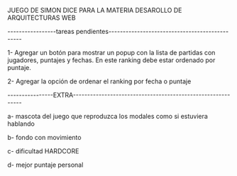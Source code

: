 JUEGO DE SIMON DICE PARA LA MATERIA DESAROLLO DE ARQUITECTURAS WEB

-----------------tareas pendientes-----------------------------------------------


1- Agregar un botón para mostrar un popup con la lista de partidas con jugadores,
puntajes y fechas. En este ranking debe estar ordenado por puntaje.

2- Agregar la opción de ordenar el ranking por fecha o puntaje

----------------EXTRA------------------------------------------------------------ 

a- mascota del juego que reproduzca los modales como si estuviera hablando

b- fondo con movimiento

c- dificultad HARDCORE

d- mejor puntaje personal